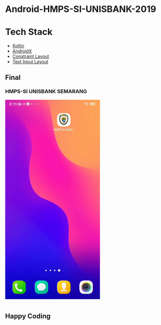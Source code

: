 # Android-HMPS-SI-UNISBANK-2019

# Tech Stack
* [Kotlin](https://kotlinlang.org/docs/reference/android-overview.html)
* [AndroidX](https://developer.android.com/jetpack/androidx)
* [Constraint Layout](https://developer.android.com/training/constraint-layout)
* [Text Input Layout](https://developer.android.com/reference/android/support/design/widget/TextInputLayout)

## Final
### HMPS-SI UNISBANK SEMARANG
![App Modul](https://github.com/adisuryantoro/Android-HMPS-SI-UNISBANK-2019/blob/master/gifs/animationhmpssiunisbank.gif)
##

#
## Happy Coding

